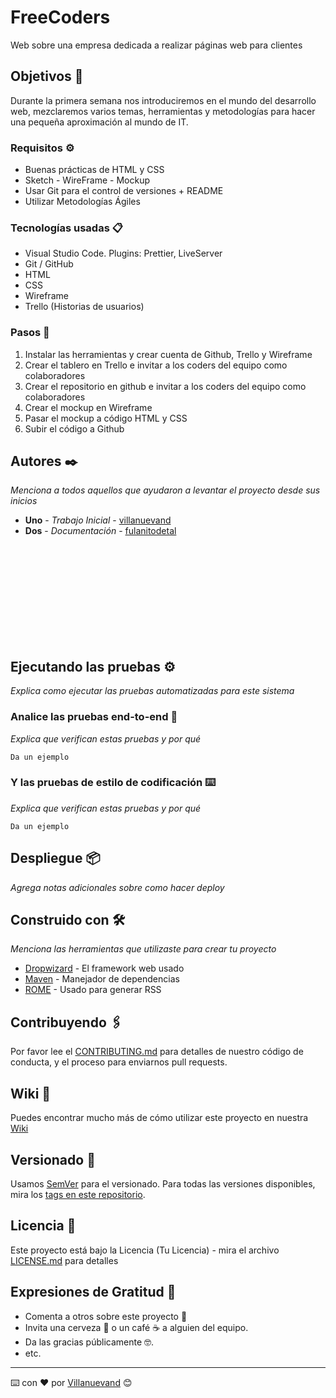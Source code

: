 # FreeCoders

Web sobre una empresa dedicada a realizar páginas web para clientes

## Objetivos 🚀

Durante la primera semana nos introduciremos en el mundo del desarrollo web, mezclaremos varios temas, herramientas y metodologías para hacer una pequeña aproximación al mundo de IT.

### Requisitos ⚙️
- Buenas prácticas de HTML y CSS
- Sketch - WireFrame - Mockup
- Usar Git para el control de versiones + README
- Utilizar Metodologías Ágiles

### Tecnologías usadas 📋
- Visual Studio Code. Plugins: Prettier, LiveServer
- Git / GitHub
- HTML
- CSS
- Wireframe
- Trello (Historias de usuarios)

### Pasos 🔧

1. Instalar las herramientas y crear cuenta de Github, Trello y Wireframe
2. Crear el tablero en Trello e invitar a los coders del equipo como colaboradores
3. Crear el repositorio en github e invitar a los coders del equipo como colaboradores
4. Crear el mockup en Wireframe
5. Pasar el mockup a código HTML y CSS
6. Subir el código a Github

## Autores ✒️

_Menciona a todos aquellos que ayudaron a levantar el proyecto desde sus inicios_

* **Uno** - *Trabajo Inicial* - [villanuevand](https://github.com/villanuevand)
* **Dos** - *Documentación* - [fulanitodetal](#fulanito-de-tal)

<br/>
<br/>
<br/>
<br/>
<br/>
<br/>
<br/>
<br/>
<br/>




 
## Ejecutando las pruebas ⚙️

_Explica como ejecutar las pruebas automatizadas para este sistema_

### Analice las pruebas end-to-end 🔩

_Explica que verifican estas pruebas y por qué_

```
Da un ejemplo
```

### Y las pruebas de estilo de codificación ⌨️

_Explica que verifican estas pruebas y por qué_

```
Da un ejemplo
```

## Despliegue 📦

_Agrega notas adicionales sobre como hacer deploy_

## Construido con 🛠️

_Menciona las herramientas que utilizaste para crear tu proyecto_

* [Dropwizard](http://www.dropwizard.io/1.0.2/docs/) - El framework web usado
* [Maven](https://maven.apache.org/) - Manejador de dependencias
* [ROME](https://rometools.github.io/rome/) - Usado para generar RSS

## Contribuyendo 🖇️

Por favor lee el [CONTRIBUTING.md](https://gist.github.com/villanuevand/xxxxxx) para detalles de nuestro código de conducta, y el proceso para enviarnos pull requests.

## Wiki 📖

Puedes encontrar mucho más de cómo utilizar este proyecto en nuestra [Wiki](https://github.com/tu/proyecto/wiki)

## Versionado 📌

Usamos [SemVer](http://semver.org/) para el versionado. Para todas las versiones disponibles, mira los [tags en este repositorio](https://github.com/tu/proyecto/tags).



## Licencia 📄

Este proyecto está bajo la Licencia (Tu Licencia) - mira el archivo [LICENSE.md](LICENSE.md) para detalles

## Expresiones de Gratitud 🎁

* Comenta a otros sobre este proyecto 📢
* Invita una cerveza 🍺 o un café ☕ a alguien del equipo. 
* Da las gracias públicamente 🤓.
* etc.



---
⌨️ con ❤️ por [Villanuevand](https://github.com/Villanuevand) 😊
